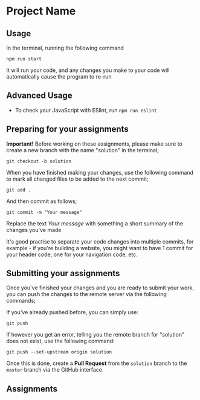 # Project Name

## Usage

In the terminal, running the following command

`npm run start`

It will run your code, and any changes you make to your code will automatically
cause the program to re-run

## Advanced Usage

- To check your JavaScript with ESlint, run `npm run eslint`

## Preparing for your assignments

**Important!** Before working on these assignments, please make sure to create
a new branch with the name "solution" in the terminal;

`git checkout -b solution`

When you have finished making your changes, use the following command to mark all changed files
to be added to the next commit;

`git add .`

And then commit as follows;

`git commit -m "Your message"`

Replace the text _Your message_ with something a short summary of the changes you've made

It's good practise to separate your code changes into multiple commits,
for example - if you're building a website, you might want to have 1 commit for your header code,
one for your navigation code, etc.

## Submitting your assignments

Once you've finished your changes and you are ready to submit your work, you can push the changes
to the remote server via the following commands;

If you've already pushed before, you can simply use:

`git push`

If however you get an error, telling you the remote branch for "solution" does not exist, use the
following command:

`git push --set-upstream origin solution`

Once this is done, create a **Pull Request** from the `solution` branch to the `master` branch
via the GitHub interface.

## Assignments
